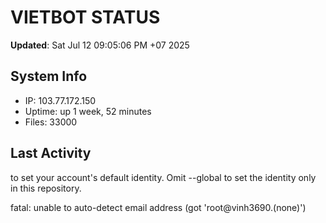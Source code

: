 # VIETBOT STATUS
**Updated**: Sat Jul 12 09:05:06 PM +07 2025

## System Info
- IP: 103.77.172.150
- Uptime: up 1 week, 52 minutes
- Files: 33000

## Last Activity

to set your account's default identity.
Omit --global to set the identity only in this repository.

fatal: unable to auto-detect email address (got 'root@vinh3690.(none)')
